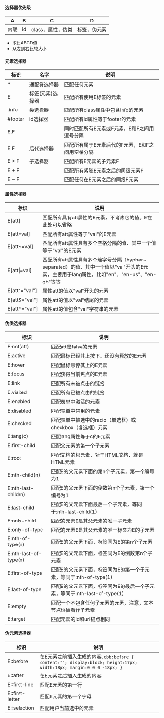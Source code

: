 #### 选择器优先级
A | B | C | D 
--- | --- | --- | ---
内联 | id | class，属性，伪类 | 标签，伪元素
- 求出ABCD值
- 从左到右比较大小

#### 元素选择器
标识  | 名字 | 说明 
----  | ---- | --- 
*  | 通配符选择器 | 匹配任何元素 
E | 标签(元素)选择器 | 匹配所有使用E标签的元素 
.info| 类选择器 | 匹配所有class属性中包含info的元素
#footer |	 id选择器 | 匹配所有id属性等于footer的元素
E,F	| | 同时匹配所有E元素或F元素，E和F之间用逗号分隔
E F |	后代选择器 | 匹配所有属于E元素后代的F元素，E和F之间用空格分隔
E > F |	子选择器 | 匹配所有E元素的子元素F
E + F |	| 匹配所有紧随E元素之后的同级元素F
E ~ F	| | 匹配任何在E元素之后的同级F元素

#### 属性选择器
标识  | 说明 
------------- | --- 
E[att] | 匹配所有具有att属性的E元素，不考虑它的值。E在此处可以省略
E[att=val] |	匹配所有att属性等于"val"的E元素
E[att~=val]	| 匹配所有att属性具有多个空格分隔的值、其中一个值等于"val"的E元素
E[att\|=val] |	匹配所有att属性具有多个连字号分隔（hyphen-separated）的值、其中一个值以"val"开头的E元素，主要用于lang属性，比如"en"、"en-us"、"en-gb"等等
E[att^="val"] |	属性att的值以"val"开头的元素
E[att$="val"] |	属性att的值以"val"结尾的元素
E[att*="val"] |	属性att的值包含"val"字符串的元素

#### 伪类选择器
标识  | 说明 
------------- | --- 
E:not(att) | 匹配att是false的元素
E:active |	匹配鼠标已经其上按下、还没有释放的E元素
E:hover |	匹配鼠标悬停其上的E元素
E:focus |	匹配获得当前焦点的E元素
E:link |	匹配所有未被点击的链接
E:visited |	匹配所有已被点击的链接
E:enabled |	匹配表单中激活的元素
E:disabled |	匹配表单中禁用的元素
E:checked |	匹配表单中被选中的radio（单选框）或checkbox（复选框）元素
E:lang(c)	| 匹配lang属性等于c的E元素
E:first-child |	匹配父元素的第一个子元素
E:root |匹配文档的根元素，对于HTML文档，就是HTML元素
E:nth-child(n) |	匹配E的父元素下面的第n个子元素，第一个编号为1
E:nth-last-child(n) |	匹配E的父元素下面的倒数第n个子元素，第一个编号为1
E:last-child |匹配E的父元素下面最后一个子元素，等同于:nth-last-child(1)
E:only-child |	匹配的元素E是其父元素的唯一子元素
E:only-of-type |	匹配的元素E是其父元素的唯一标签为E的子元素
E:nth-of-type(n) |	匹配E的父元素下面，标签同为E的第n个子元素
E:nth-last-of-type(n) |	匹配E的父元素下面，标签同为E的倒数第n个子元素
E:first-of-type |	匹配E的父元素下面，标签同为E的第一个子元素，等同于:nth-of-type(1)
E:last-of-type | 匹配E的父元素下面，标签同为E的最后一个子元素，等同于:nth-last-of-type(1)
E:empty |	匹配一个不包含任何子元素的元素，注意，文本节点也被看作子元素
E:target |	匹配元素的id和url锚点相同

#### 伪元素选择器
标识  | 说明 
------------- | --- 
E::before | 在E元素之前插入生成的内容```.cbb:before { content:""; display:block; height:17px; width:18px; margin:0 0 0 -18px; }```
E::after |	在E元素之后插入生成的内容
E::first-line |	匹配E元素的第一行
E::first-letter |	匹配E元素的第一个字母
E::selection |	匹配用户当前选中的元素



